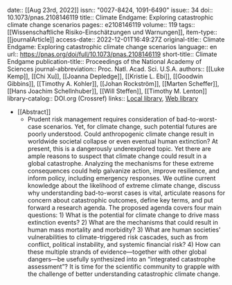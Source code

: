 date:: [[Aug 23rd, 2022]]
issn:: "0027-8424, 1091-6490"
issue:: 34
doi:: 10.1073/pnas.2108146119
title:: Climate Endgame: Exploring catastrophic climate change scenarios
pages:: e2108146119
volume:: 119
tags:: [[Wissenschaftliche Risiko-Einschätzungen und Warnungen]],
item-type:: [[journalArticle]]
access-date:: 2022-12-01T16:49:27Z
original-title:: Climate Endgame: Exploring catastrophic climate change scenarios
language:: en
url:: https://pnas.org/doi/full/10.1073/pnas.2108146119
short-title:: Climate Endgame
publication-title:: Proceedings of the National Academy of Sciences
journal-abbreviation:: Proc. Natl. Acad. Sci. U.S.A.
authors:: [[Luke Kemp]], [[Chi Xu]], [[Joanna Depledge]], [[Kristie L. Ebi]], [[Goodwin Gibbins]], [[Timothy A. Kohler]], [[Johan Rockström]], [[Marten Scheffer]], [[Hans Joachim Schellnhuber]], [[Will Steffen]], [[Timothy M. Lenton]]
library-catalog:: DOI.org (Crossref)
links:: [Local library](zotero://select/library/items/CVHLB8SH), [Web library](https://www.zotero.org/users/46463/items/CVHLB8SH)

- [[Abstract]]
	- Prudent risk management requires consideration of bad-to-worst-case scenarios. Yet, for climate change, such potential futures are poorly understood. Could anthropogenic climate change result in worldwide societal collapse or even eventual human extinction? At present, this is a dangerously underexplored topic. Yet there are ample reasons to suspect that climate change could result in a global catastrophe. Analyzing the mechanisms for these extreme consequences could help galvanize action, improve resilience, and inform policy, including emergency responses. We outline current knowledge about the likelihood of extreme climate change, discuss why understanding bad-to-worst cases is vital, articulate reasons for concern about catastrophic outcomes, define key terms, and put forward a research agenda. The proposed agenda covers four main questions: 1) What is the potential for climate change to drive mass extinction events? 2) What are the mechanisms that could result in human mass mortality and morbidity? 3) What are human societies' vulnerabilities to climate-triggered risk cascades, such as from conflict, political instability, and systemic financial risk? 4) How can these multiple strands of evidence—together with other global dangers—be usefully synthesized into an “integrated catastrophe assessment”? It is time for the scientific community to grapple with the challenge of better understanding catastrophic climate change.